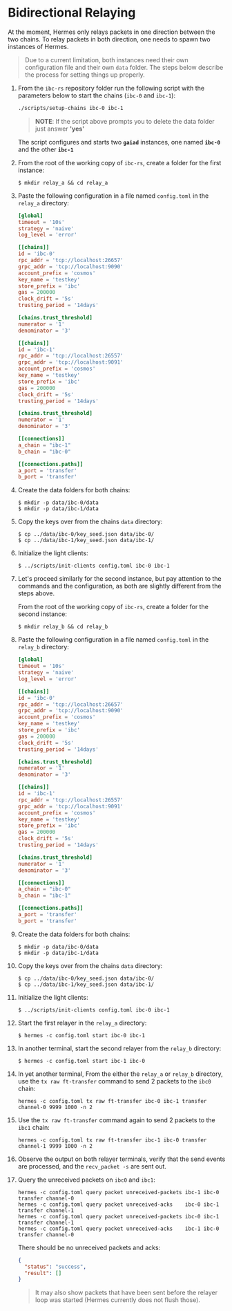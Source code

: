 # Bidirectional Relaying

At the moment, Hermes only relays packets in one direction between the two chains.
To relay packets in both direction, one needs to spawn two instances of Hermes.

> Due to a current limitation, both instances need their own configuration file
and their own `data` folder. The steps below describe the process for setting things
up properly.

1. From the `ibc-rs` repository folder run the following script with the parameters below to start the chains (`ibc-0` and `ibc-1`):

    ```bash
    ./scripts/setup-chains ibc-0 ibc-1
    ```

    > __NOTE__: If the script above prompts you to delete the data folder just answer __'yes'__

    The script configures and starts two __`gaiad`__ instances, one named __`ibc-0`__ and the other __`ibc-1`__

2. From the root of the working copy of `ibc-rs`, create a folder for the first instance:

    ```shell
    $ mkdir relay_a && cd relay_a
    ```

3. Paste the following configuration in a file named `config.toml` in the `relay_a` directory:

    ```toml
    [global]
    timeout = '10s'
    strategy = 'naive'
    log_level = 'error'

    [[chains]]
    id = 'ibc-0'
    rpc_addr = 'tcp://localhost:26657'
    grpc_addr = 'tcp://localhost:9090'
    account_prefix = 'cosmos'
    key_name = 'testkey'
    store_prefix = 'ibc'
    gas = 200000
    clock_drift = '5s'
    trusting_period = '14days'

    [chains.trust_threshold]
    numerator = '1'
    denominator = '3'

    [[chains]]
    id = 'ibc-1'
    rpc_addr = 'tcp://localhost:26557'
    grpc_addr = 'tcp://localhost:9091'
    account_prefix = 'cosmos'
    key_name = 'testkey'
    store_prefix = 'ibc'
    gas = 200000
    clock_drift = '5s'
    trusting_period = '14days'

    [chains.trust_threshold]
    numerator = '1'
    denominator = '3'

    [[connections]]
    a_chain = "ibc-1"
    b_chain = "ibc-0"

    [[connections.paths]]
    a_port = 'transfer'
    b_port = 'transfer'
    ```

4. Create the data folders for both chains:

    ```shell
    $ mkdir -p data/ibc-0/data
    $ mkdir -p data/ibc-1/data
    ```

5. Copy the keys over from the chains `data` directory:

    ```shell
    $ cp ../data/ibc-0/key_seed.json data/ibc-0/
    $ cp ../data/ibc-1/key_seed.json data/ibc-1/
    ```
6. Initialize the light clients:

    ```shell
    $ ../scripts/init-clients config.toml ibc-0 ibc-1
    ```

7. Let's proceed similarly for the second instance, but pay attention to the commands
   and the configuration, as both are slightly different from the steps above.

   From the root of the working copy of `ibc-rs`, create a folder for the second instance:

    ```shell
    $ mkdir relay_b && cd relay_b
    ```

8. Paste the following configuration in a file named `config.toml` in the `relay_b` directory:

    ```toml
    [global]
    timeout = '10s'
    strategy = 'naive'
    log_level = 'error'

    [[chains]]
    id = 'ibc-0'
    rpc_addr = 'tcp://localhost:26657'
    grpc_addr = 'tcp://localhost:9090'
    account_prefix = 'cosmos'
    key_name = 'testkey'
    store_prefix = 'ibc'
    gas = 200000
    clock_drift = '5s'
    trusting_period = '14days'

    [chains.trust_threshold]
    numerator = '1'
    denominator = '3'

    [[chains]]
    id = 'ibc-1'
    rpc_addr = 'tcp://localhost:26557'
    grpc_addr = 'tcp://localhost:9091'
    account_prefix = 'cosmos'
    key_name = 'testkey'
    store_prefix = 'ibc'
    gas = 200000
    clock_drift = '5s'
    trusting_period = '14days'

    [chains.trust_threshold]
    numerator = '1'
    denominator = '3'

    [[connections]]
    a_chain = "ibc-0"
    b_chain = "ibc-1"

    [[connections.paths]]
    a_port = 'transfer'
    b_port = 'transfer'
    ```

9. Create the data folders for both chains:

    ```shell
    $ mkdir -p data/ibc-0/data
    $ mkdir -p data/ibc-1/data
    ```

10. Copy the keys over from the chains `data` directory:

    ```shell
    $ cp ../data/ibc-0/key_seed.json data/ibc-0/
    $ cp ../data/ibc-1/key_seed.json data/ibc-1/
    ```
11. Initialize the light clients:

    ```shell
    $ ../scripts/init-clients config.toml ibc-0 ibc-1
    ```

12. Start the first relayer in the `relay_a` directory:

    ```shell
    $ hermes -c config.toml start ibc-0 ibc-1
    ```

13. In another terminal, start the second relayer from the `relay_b` directory:

    ```shell
    $ hermes -c config.toml start ibc-1 ibc-0
    ```

14. In yet another terminal, From the either the `relay_a` or `relay_b` directory, use the `tx raw ft-transfer` command to send 2 packets to the `ibc0` chain:

    ```shell
    hermes -c config.toml tx raw ft-transfer ibc-0 ibc-1 transfer channel-0 9999 1000 -n 2
    ```

15. Use the `tx raw ft-transfer` command again to send 2 packets to the `ibc1` chain:

    ```shell
    hermes -c config.toml tx raw ft-transfer ibc-1 ibc-0 transfer channel-1 9999 1000 -n 2
    ```

16. Observe the output on both relayer terminals, verify that the send events are processed, and the `recv_packet -s` are sent out.

17. Query the unreceived packets on `ibc0` and `ibc1`:

    ```shell
    hermes -c config.toml query packet unreceived-packets ibc-1 ibc-0 transfer channel-0
    hermes -c config.toml query packet unreceived-acks    ibc-0 ibc-1 transfer channel-1
    hermes -c config.toml query packet unreceived-packets ibc-0 ibc-1 transfer channel-1
    hermes -c config.toml query packet unreceived-acks    ibc-1 ibc-0 transfer channel-0
    ```

    There should be no unreceived packets and acks:

    ```json
    {
      "status": "success",
      "result": []
    }
    ```

    > It may also show packets that have been sent before the relayer loop was started (Hermes currently does not flush those).


